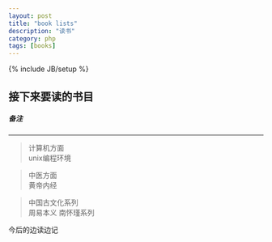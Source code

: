 ```yaml
---
layout: post
title: "book lists"
description: "读书"
category: php
tags: [books]
---
```

{% include JB/setup %}
## 接下来要读的书目
##### 备注
---
>计算机方面  
unix编程环境

>中医方面  
黄帝内经

>中国古文化系列  
周易本义  南怀瑾系列
  
今后的边读边记